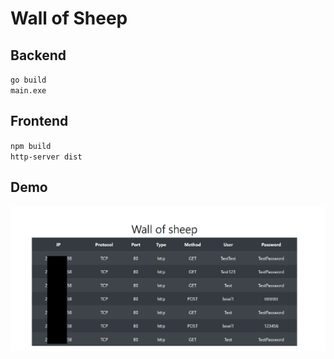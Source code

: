 # Wall of Sheep

## Backend

`go build`  
`main.exe`  

## Frontend

`npm build`  
`http-server dist`  

## Demo

![picture](picture/wall_of_sheep.PNG)